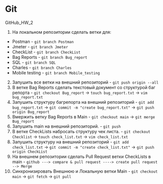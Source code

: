 # Git
GitHub_HW_2
1. На локальном репозитории сделать ветки для:
- Postman  - ` git branch Postman `
- Jmeter - ` git branch Jmeter `
- CheckList - ` git branch CheckList `
- Bag Reports - ` git branch Bug_report `
- SQL - ` git branch SQL `
- Charles - ` git branch Charles `
- Mobile testing - ` git branch Mobile_testing `

2. Запушить все ветки на внешний репозиторий - ` git push origin --all `
3. В ветке Bag Reports сделать текстовый документ со структурой баг репорта - ` git checkout Bug_report ` -> ` touch bug_report.txt ` -> ` vim bug_report.txt `
4. Запушить структуру багрепорта на внешний репозиторий - ` git add bug_report.txt ` -> ` git commit -m "create bug_report.txt" ` -> ` git push origin Bug_report ` 
5. Вмержить ветку Bag Reports в Main - ` git checkout main ` -> ` git merge Bug_report `
6. Запушить main на внешний репозиторий. - ` git push `
7. В ветке CheckLists набросать структуру чек листа. - ` git checkout Checklist ` -> ` touch check_list.txt ` -> ` vim check_list.txt ` 
8. Запушить структуру на внешний репозиторий - ` git add check_list.txt ` -> ` git commit -m "create check_list.txt" ` -> ` git push origin CheckList ` 
9. На внешнем репозитории сделать Pull Request ветки CheckLists в main - ` github ---> compare & pull request ----> create pull request --> Merge ` 
10. Синхронизировать Внешнюю и Локальную ветки Main - ` git checkout main ` -> ` git fetch ` -> ` git pull `
